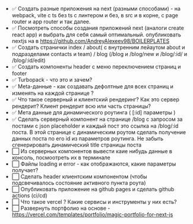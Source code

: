 - ✅ Создать разные приложения на next (разными способами) - на webpack, vite с ts без ts с линтером и без, в src и в корне, с page router и app router и так далее.
- ✅ Посмотреть способы создания приложений next (аналоги create react app) и выбрать для себя самый оптимальный. опубликовать nextjs на в https://github.com/AndreyAlexeev98/BOILERPLATES
- ✅ Создать странички index / about( с внутренним лейаутом about и подразделами contacts и team) / blog (/blog и /blog/new и /blog/:id/ и /blog/:id/edit)
- ✅ Создать компоненты header с меню переключением страниц и footer
- ✅ Turbopack - что это и зачем?
- ✅ Meta-данные - как создавать дефолтные для всех страниц и изменять на каждой странице ?
- ✅ Что такое серверный и клиентский рендеринг? Как это сервер рендерит? Клиент рендерит всю или часть страницы?
- ✅ Мета данные для динамического роутинга ( [:id] параметры )
- ✅ Сделать серверный компонент на странице /blog с запросом за постами с json placeholder и каждый пост это ссылка на /blog/:id поста. В этой странице с динамическим роутом сделать получение данных поста по его id из параметров роутинга. Не забыть сгенерировать динамический title страницы поста
- ⬜ Из серверных компонентов вывести каие нибудь данные в консоль, посмоотреть их в терминале
- ⬜ Файлы loading и error - как отображаются, какие параметры получает?
- ⬜ Сделать header клиентским компонентом (чтобы подсвечивалось состояние активного пункта роута)
- ⬜ Опубликовать приложение на github pages и сделать github actions (ci/cd)
- ⬜ Что такое vercel ? Какие сервисы и инструменты у них есть?
- ⬜ Развернуть портфолио на основе - https://vercel.com/templates/portfolio/magic-portfolio-for-next-js

